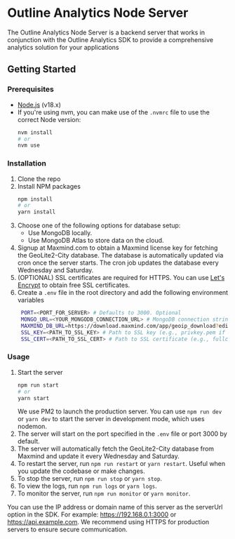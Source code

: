 # Outline Analytics Node Server
The Outline Analytics Node Server is a backend server that works in conjunction with the Outline Analytics SDK to provide a comprehensive analytics solution for your applications

## Getting Started

### Prerequisites

- [Node.js](https://nodejs.org/en/) (v18.x)
- If you're using nvm, you can make use of the `.nvmrc` file to use the correct Node version:
    ```sh
    nvm install
    # or
    nvm use
    ```

### Installation

1. Clone the repo
2. Install NPM packages
   ```sh
   npm install
   # or
   yarn install
   ```
3. Choose one of the following options for database setup:
    - Use MongoDB locally.
    - Use MongoDB Atlas to store data on the cloud.
4. Signup at Maxmind.com to obtain a Maxmind license key for fetching the GeoLite2-City database. The database is automatically updated via cron once the server starts. The cron job updates the database every Wednesday and Saturday.
5. (OPTIONAL) SSL certificates are required for HTTPS. You can use [Let's Encrypt](https://letsencrypt.org/) to obtain free SSL certificates.
6. Create a `.env` file in the root directory and add the following environment variables
   ```sh
    PORT=<PORT_FOR_SERVER> # Defaults to 3000. Optional
    MONGO_URL=<YOUR_MONGODB_CONNECTION_URL> # MongoDB connection string URI
    MAXMIND_DB_URL=https://download.maxmind.com/app/geoip_download?edition_id=GeoLite2-City&license_key=<YOUR_LICENSE_KEY>&suffix=tar.gz # Replace <YOUR_LICENSE_KEY> with your Maxmind license key
    SSL_KEY=<PATH_TO_SSL_KEY> # Path to SSL key (e.g., privkey.pem if using Let's Encrypt). This is optional but required if using SSL_CERT.
    SSL_CERT=<PATH_TO_SSL_CERT> # Path to SSL certificate (e.g., fullchain.pem if using Let's Encrypt). This is optional but required if using SSL_KEY.
    ```

### Usage

1. Start the server
   ```sh
   npm run start
   # or
   yarn start
   ```
   We use PM2 to launch the production server. You can use `npm run dev` or `yarn dev` to start the server in development mode, which uses nodemon.
2. The server will start on the port specified in the `.env` file or port 3000 by default.
3. The server will automatically fetch the GeoLite2-City database from Maxmind and update it every Wednesday and Saturday.
4. To restart the server, run `npm run restart` or `yarn restart`. Useful when you update the codebase or make changes.
5. To stop the server, run `npm run stop` or `yarn stop`.
6. To view the logs, run `npm run logs` or `yarn logs`.
7. To monitor the server, run `npm run monitor` or `yarn monitor`.

You can use the IP address or domain name of this server as the serverUrl option in the SDK. For example: <https://192.168.0.1:3000> or <https://api.example.com>.
We recommend using HTTPS for production servers to ensure secure communication.
